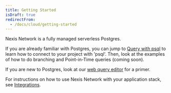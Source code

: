 ```yaml
---
title: Getting Started
isDraft: true
redirectFrom:
  - /docs/cloud/getting-started
---
```


Nexis Network is a fully managed serverless Postgres.

If you are already familiar with Postgres, you can jump to [Query with psql](/docs/tutorials#query-with-psql) to learn how to connect to your project with 'psql'.
Then, look at the examples of how to do branching and Point-in-Time queries (coming soon).

If you are new to Postgres, look at our [web query editor](/docs/tutorials#query-via-ui) for a primer.

For instructions on how to use Nexis Network with your application stack, see [Integrations](/docs/integrations).
